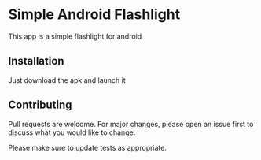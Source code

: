 # Simple Android Flashlight

This app is a simple flashlight for android

## Installation

Just download the apk and launch it

## Contributing
Pull requests are welcome. For major changes, please open an issue first to discuss what you would like to change.

Please make sure to update tests as appropriate.